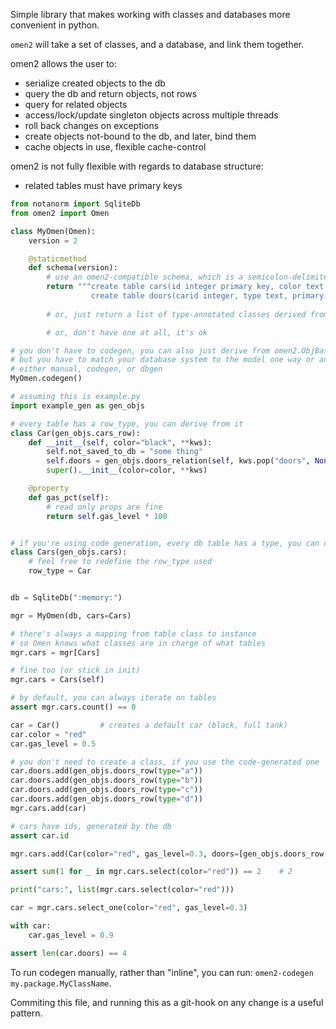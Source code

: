 Simple library that makes working with classes and databases more convenient in python.

`omen2` will take a set of classes, and a database, and link them together.

omen2 allows the user to:

 - serialize created objects to the db
 - query the db and return objects, not rows
 - query for related objects
 - access/lock/update singleton objects across multiple threads
 - roll back changes on exceptions
 - create objects not-bound to the db, and later, bind them
 - cache objects in use, flexible cache-control

omen2 is not fully flexible with regards to database structure:

 - related tables must have primary keys


```python
from notanorm import SqliteDb
from omen2 import Omen

class MyOmen(Omen):
    version = 2

    @staticmethod
    def schema(version):
        # use an omen2-compatible schema, which is a semicolon-delimited sqlite-compatible create statement
        return """create table cars(id integer primary key, color text not null, gas_level double default 1.0);
                  create table doors(carid integer, type text, primary key (carid, type));"""
        
        # or, just return a list of type-annotated classes derived from ObjBase

        # or, don't have one at all, it's ok

# you don't have to codegen, you can also just derive from omen2.ObjBase
# but you have to match your database system to the model one way or another
# either manual, codegen, or dbgen
MyOmen.codegen()

# assuming this is example.py
import example_gen as gen_objs

# every table has a row_type, you can derive from it
class Car(gen_objs.cars_row):
    def __init__(self, color="black", **kws):
        self.not_saved_to_db = "some thing"
        self.doors = gen_objs.doors_relation(self, kws.pop("doors", None), carid=lambda: self.id)
        super().__init__(color=color, **kws)

    @property
    def gas_pct(self):
        # read only props are fine
        return self.gas_level * 100


# if you're using code generation, every db table has a type, you can derive from it
class Cars(gen_objs.cars):
    # feel free to redefine the row_type used
    row_type = Car


db = SqliteDb(":memory:")

mgr = MyOmen(db, cars=Cars)

# there's always a mapping from table class to instance
# so Omen knows what classes are in charge of what tables
mgr.cars = mgr[Cars]

# fine too (or stick in init)
mgr.cars = Cars(self)

# by default, you can always iterate on tables
assert mgr.cars.count() == 0

car = Car()         # creates a default car (black, full tank)
car.color = "red"
car.gas_level = 0.5

# you don't need to create a class, if you use the code-generated one
car.doors.add(gen_objs.doors_row(type="a"))
car.doors.add(gen_objs.doors_row(type="b"))
car.doors.add(gen_objs.doors_row(type="c"))
car.doors.add(gen_objs.doors_row(type="d"))
mgr.cars.add(car)

# cars have ids, generated by the db
assert car.id

mgr.cars.add(Car(color="red", gas_level=0.3, doors=[gen_objs.doors_row(type=str(i)) for i in range(4)]))

assert sum(1 for _ in mgr.cars.select(color="red")) == 2    # 2

print("cars:", list(mgr.cars.select(color="red")))

car = mgr.cars.select_one(color="red", gas_level=0.3)

with car:
    car.gas_level = 0.9

assert len(car.doors) == 4
```

To run codegen manually, rather than "inline", you can run: `omen2-codegen my.package.MyClassName`.

Commiting this file, and running this as a git-hook on any change is a useful pattern.
